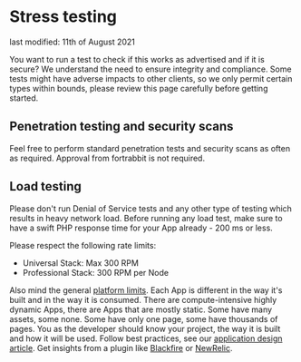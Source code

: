 # Stress testing

last modified: 11th of August 2021

You want to run a test to check if this works as advertised and if it is secure? We understand the need to ensure integrity and compliance. Some tests might have adverse impacts to other clients, so we only permit certain types within bounds, please review this page carefully before getting started.

## Penetration testing and security scans

Feel free to perform standard penetration tests and security scans as often as required. Approval from fortrabbit is not required.

## Load testing

Please don't run Denial of Service tests and any other type of testing which results in heavy network load. Before running any load test, make sure to have a swift PHP response time for your App already - 200 ms or less.

Please respect the following rate limits: 

* Universal Stack: Max 300 RPM
* Professional Stack: 300 RPM per Node

Also mind the general [platform limits](https://help.fortrabbit.com/limits). Each App is different in the way it's built and in the way it is consumed. There are compute-intensive highly dynamic Apps, there are Apps that are mostly static. Some have many assets, some none. Some have only one page, some have thousands of pages. You as the developer should know your project, the way it is built and how it will be used. Follow best practices, see our [application design article](https://help.fortrabbit.com/app-design). Get insights from a plugin like [Blackfire](https://help.fortrabbit.com/blackfire) or [NewRelic](https://help.fortrabbit.com/new-relic).
